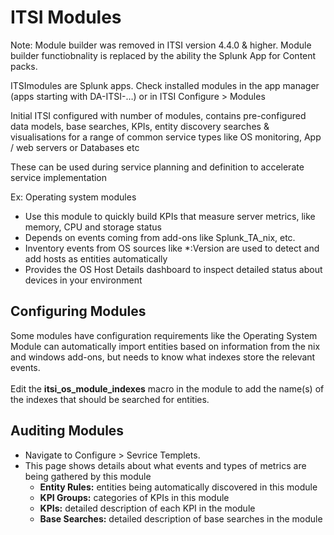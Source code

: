 # ITSI Modules

Note: Module builder was removed in ITSI version 4.4.0 & higher. Module builder functiobnality is replaced by the ability the Splunk App for Content packs.

ITSImodules are Splunk apps. Check installed modules in the app manager (apps starting with
DA-ITSI-…) or in ITSI Configure > Modules

Initial ITSI configured with number of modules, contains pre-configured data models, base searches, KPIs, entity discovery searches & visualisations for a range of common service types like OS monitoring, App / web servers or Databases etc

These can be used during service planning and definition to accelerate service implementation

Ex: Operating system modules<br>

- Use this module to quickly build KPIs that measure server metrics, like memory, CPU and storage status<br>
- Depends on events coming from add-ons like Splunk_TA_nix, etc.<br>
- Inventory events from OS sources like *:Version are used to detect and add hosts as entities automatically<br>
- Provides the OS Host Details dashboard to inspect detailed status about devices in your environment<br>

<h2>Configuring Modules</h2>
Some modules have configuration requirements like the Operating System Module can  automatically import entities based on information from the nix and windows add-ons, but needs to know what indexes store the relevant events.<br>
<br>
Edit the <b>itsi_os_module_indexes</b> macro in the module to add the name(s) of the indexes that should be searched for entities.<br>

<h2>Auditing Modules</h2>

- Navigate to Configure > Sevrice Templets.
- This page shows details about what events and types of metrics are being gathered by this module
    - <b>Entity Rules:</b>  entities being automatically discovered in this module
    - <b>KPI Groups:</b>  categories of KPIs in this module
    - <b>KPIs:</b>  detailed description of each KPI in the module
    - <b>Base Searches:</b> detailed description of base searches in the module
